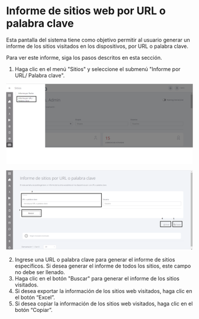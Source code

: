 # Informe de sitios web por URL o palabra clave

Esta pantalla del sistema tiene como objetivo permitir al usuario generar un informe de los sitios visitados en los dispositivos, por URL o palabra clave.

Para ver este informe, siga los pasos descritos en esta sección.

1. Haga clic en el menú "Sitios" y seleccione el submenú "Informe por URL/ Palabra clave".

![](<../.gitbook/assets/2 (7).png>)

![](<../.gitbook/assets/3 (6).png>)

2. Ingrese una URL o palabra clave para generar el informe de sitios específicos. Si desea generar el informe de todos los sitios, este campo no debe ser llenado.
3. Haga clic en el botón "Buscar" para generar el informe de los sitios visitados.
4. Si desea exportar la información de los sitios web visitados, haga clic en el botón “Excel”.
5. Si desea copiar la información de los sitios web visitados, haga clic en el botón “Copiar”.
